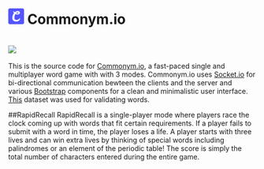 <h1><img src="https://raw.githubusercontent.com/bufferjjh/Commonym/main/public/assets/images/favicon.png"> Commonym.io</h1>

<br>

<img src="https://i.imgur.com/y1U5dfg.png"/>

<br>

This is the source code for [Commonym.io](https://www.commonym.io/), a fast-paced single and multiplayer word game with with 3 modes. Commonym.io uses [Socket.io](https://socket.io/) for bi-directional communication bewteen the clients and the server and various [Bootstrap](https://getbootstrap.com/) components for a clean and minimalistic user interface. [This](https://raw.githubusercontent.com/dwyl/english-words/master/words.txt) dataset was used for validating words.

##RapidRecall
RapidRecall is a single-player mode where players race the clock coming up with words that fit certain requirements. If a player fails to submit with a word in time, the player loses a life. A player starts with three lives and can win extra lives by thinking of special words including palindromes or an element of the periodic table! The score is simply the total number of characters entered during the entire game.





